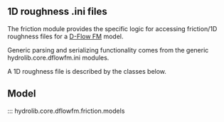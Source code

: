 ## 1D roughness .ini files
The friction module provides the specific logic for accessing friction/1D roughness files
for a [D-Flow FM](../glossary.md#d-flow-fm) model.

Generic parsing and serializing functionality comes from the generic hydrolib.core.dflowfm.ini modules.

A 1D roughness file is described by the classes below.

## Model
::: hydrolib.core.dflowfm.friction.models
